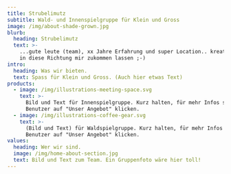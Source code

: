 ```yaml
---
title: Strubelimutz
subtitle: Wald- und Innenspielgruppe für Klein und Gross
image: /img/about-shade-grown.jpg
blurb:
  heading: Strubelimutz
  text: >-
    ...gute leute (team), xx Jahre Erfahrung und super Location.. kreativer Text
    in diese Richtung mir zukommen lassen ;-)
intro:
  heading: Was wir bieten.
  text: Spass für Klein und Gross. (Auch hier etwas Text)
products:
  - image: /img/illustrations-meeting-space.svg
    text: >-
      Bild und Text für Innenspielgruppe. Kurz halten, für mehr Infos soll der 
      Benutzer auf "Unser Angebot" klicken.
  - image: /img/illustrations-coffee-gear.svg
    text: >-
      (Bild und Text) für Waldspielgruppe. Kurz halten, für mehr Infos soll der 
      Benutzer auf "Unser Angebot" klicken.
values:
  heading: Wer wir sind.
  image: /img/home-about-section.jpg
  text: Bild und Text zum Team. Ein Gruppenfoto wäre hier toll!
---
```


